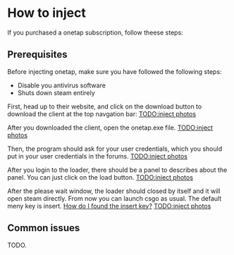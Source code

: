 # How to inject

If you purchased a onetap subscription, follow theese steps:

## Prerequisites

Before injecting onetap, make sure you have followed the following steps:

* Disable you antivirus software
* Shuts down steam entirely

First, head up to their website, and click on the download button to download the client at the top navgation bar: [TODO:inject photos](how-to-inject.md)

After you downloaded the client, open the onetap.exe file. [TODO:inject photos](how-to-inject.md)

Then, the program should ask for your user credentials, which you should put in your user credentials in the forums. [TODO:inject photos](how-to-inject.md)

After you login to the loader, there should be a panel to describes about the panel. You can just click on the load button. [TODO:inject photos](how-to-inject.md)

After the please wait window, the loader should closed by itself and it will open steam directly. From now you can launch csgo as usual. The default meny key is insert. [How do I found the insert key?](https://www.computerhope.com/jargon/i/insertke.htm) [TODO:inject photos](how-to-inject.md)

## Common issues

TODO.

